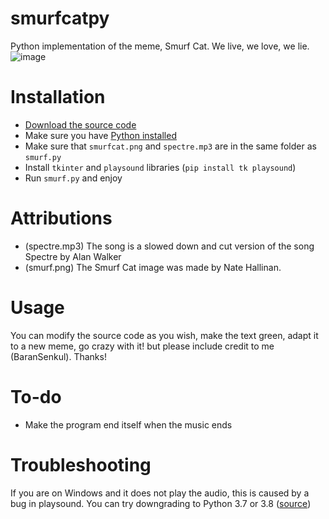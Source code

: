 # smurfcatpy
Python implementation of the meme, Smurf Cat.
We live, we love, we lie.
![image](https://github.com/BaranSenkul/smurfcatpy/assets/75718738/34188977-55eb-40f2-b1a0-ad364e4146c0)

# Installation
- [Download the source code](https://github.com/BaranSenkul/smurfcatpy/releases/tag/Releases)
- Make sure you have [Python installed](https://www.python.org/) 
- Make sure that `smurfcat.png` and `spectre.mp3` are in the same folder as `smurf.py`
- Install `tkinter` and `playsound` libraries (`pip install tk playsound`)
- Run `smurf.py` and enjoy
# Attributions
- (spectre.mp3) The song is a slowed down and cut version of the song Spectre by Alan Walker
- (smurf.png) The Smurf Cat image was made by Nate Hallinan.
# Usage
You can modify the source code as you wish, make the text green, adapt it to a new meme, go crazy with it! but please include credit to me (BaranSenkul). Thanks!
# To-do
- Make the program end itself when the music ends
# Troubleshooting
If you are on Windows and it does not play the audio, this is caused by a bug in playsound. You can try downgrading to Python 3.7 or 3.8 ([source](https://stackoverflow.com/a/68917888))

